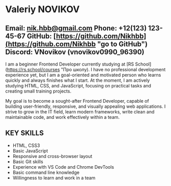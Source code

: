 # Valeriy NOVIKOV
Email: nik.hbb@gmail.com
Phone: +12(123) 123-45-67
GitHub: [https://github.com/Nikhbb](https://github.com/Nikhbb "go to GitHub")
Discord: VNovikov (vnovikov0990_96390)
---
I am a beginner Frontend Developer currently studying at [RS School](https://rs.school/courses "Про школу). I have no professional development experience yet, but I am a goal-oriented and motivated person who learns quickly and always finishes what I start. At the moment, I am actively studying HTML, CSS, and JavaScript, focusing on practical tasks and creating small training projects.

My goal is to become a sought-after Frontend Developer, capable of building user-friendly, responsive, and visually appealing web applications. I strive to grow in the IT field, learn modern frameworks, write clean and maintainable code, and work effectively within a team.

## KEY SKILLS
* HTML, CSS3
* Basic JavaScript
* Responsive and cross-browser layout
* Basic Git skills
* Experience with VS Code and Chrome DevTools
* Basic command line knowledge
* Willingness to learn and work in a team